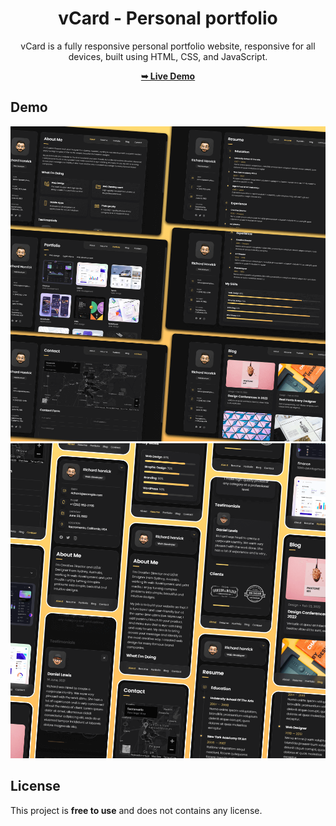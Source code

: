 <div align="center">

# vCard - Personal portfolio

vCard is a fully responsive personal portfolio website, responsive for all devices, built using HTML, CSS, and JavaScript.

 <a href="[https://codingstella.github.io/vCard-personal-portfolio/](https://srisaivamsidevleper123.on.drv.tw/www.Projectss.blog/)"><strong>➥ Live Demo</strong></a> 
 
 </div>
 
## Demo

![vCard Desktop Demo](./website-demo-image/desktop.png "Desktop Demo")
![vCard Mobile Demo](./website-demo-image/mobile.png "Mobile Demo")


## License

This project is **free to use** and does not contains any license.
